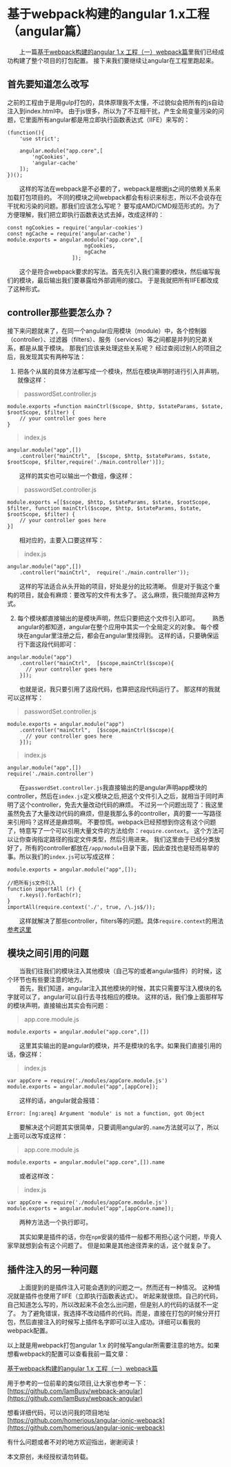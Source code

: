 # 基于webpack构建的angular 1.x工程（angular篇）  

&emsp;&emsp;上一篇[基于webpack构建的angular 1.x 工程（一）webpack篇](./webpack-part.md)里我们已经成功构建了整个项目的打包配置。
接下来我们要继续让angular在工程里跑起来。
## 首先要知道怎么改写
之前的工程由于是用gulp打包的，具体原理我不太懂，不过貌似会把所有的js自动注入到index.html中。
由于js很多，所以为了不互相干扰，产生全局变量污染的问题，它里面所有angular都是用立即执行函数表达式（IIFE）来写的：
```
(function(){
    'use strict';

    angular.module("app.core",[ 
        'ngCookies',
        'angular-cache'
    ]);
})();
```
&emsp;&emsp;这样的写法在webpack是不必要的了，webpack是根据js之间的依赖关系来加载打包项目的。
不同的模块之间webpack都会有标识来标志，所以不会说存在干扰和污染的问题。那我们应该怎么写呢？
要写成AMD/CMD规范形式的。为了方便理解，我们把立即执行函数表达式去掉，改成这样的：
```
const ngCookies = require('angular-cookies')
const ngCache = require('angular-cache')
module.exports = angular.module("app.core",[ 
                         ngCookies,
                         ngCache
                     ]);
```
&emsp;&emsp;这个是符合webpack要求的写法。首先先引入我们需要的模块，然后编写我们的模块，最后输出我们要暴露给外部调用的接口。
于是我就把所有IIFE都改成了这种形式。
## controller那些要怎么办？
接下来问题就来了，在同一个angular应用模块（module）中，各个控制器（controller）、过滤器（filters）、服务（services）等之间都是并列的兄弟关系，都是从属于模块。
那我们应该来处理这些关系呢？
经过查阅过别人的项目之后，我发现其实有两种写法：
1. 把各个从属的具体方法都写成一个模块，然后在模块声明时进行引入并声明，就像这样：
>passwordSet.controller.js
```
module.exports =function mainCtrl($scope, $http, $stateParams, $state, $rootScope, $filter) {
    // your controller goes here
}
```
>index.js
```
angular.module("app",[])
    .controller("mainCtrl",  [$scope, $http, $stateParams, $state, $rootScope, $filter,require('./main.controller')]);
```
&emsp;&emsp;这样的其实也可以输出一个数组，像这样：
>passwordSet.controller.js
```
module.exports =[[$scope, $http, $stateParams, $state, $rootScope, $filter, function mainCtrl($scope, $http, $stateParams, $state, $rootScope, $filter) {
    // your controller goes here
}]
```
&emsp;&emsp;相对应的，主要入口要这样写：
>index.js
```
angular.module("app",[])
    .controller("mainCtrl",  require('./main.controller'));
```
&emsp;&emsp;这样的写法适合从头开始的项目，好处是分的比较清晰。
但是对于我这个重构的项目，就会有麻烦：要改写的文件有太多了。
这么麻烦，我只能抛弃这种方式。

2. 每个模块都直接输出的是模块声明，然后只要把这个文件引入即可。
&emsp;&emsp;熟悉angular的都知道，angular在整个应用中其实一个全局定义的对象。
每个模块在angular里注册之后，都会在angular里找得到。
这样的话，只要确保运行下面这段代码即可：
```
angular.module("app")
    .controller("mainCtrl",  [$scope,mainCtrl($scope){
      // your controller goes here
    }]);
```
&emsp;&emsp;也就是说，我只要引用了这段代码，也算把这段代码运行了。
那这样的我就可以这样写：
>passwordSet.controller.js
```
module.exports = angular.module("app")
    .controller("mainCtrl",  [$scope,mainCtrl($scope){
      // your controller goes here
    }]);
```
>index.js
```
angular.module("app",[])
require('./main.controller')
```
&emsp;&emsp;在`passwordSet.controller.js`我直接输出的是angular声明app模块的controller，然后在`index.js`定义模块之后,把这个文件引入之后，就相当于同时声明了这个controller，免去大量改动代码的麻烦。
不过另一个问题出现了：我这里虽然免去了大量改动代码的麻烦，但是我那么多的controller，真的要一一写路径来引用吗？这样还是麻烦啊。
不要惊慌。webpack已经预想到你这有这个问题了，特意写了一个可以引用大量文件的方法给你：`require.context`。
这个方法可以让你查询指定路径的指定文件类型，然后引用进来。
我们这里由于已经分类放好了，所有的controller都放在`/app/module`目录下面，因此查找也是轻而易举的事。所以我们的`index.js`可以写成这样：
```
module.exports = angular.module("app",[]);

//把所有js文件引入
function importAll (r) {
    r.keys().forEach(r);
}
importAll(require.context('./', true, /\.js$/));

```
&emsp;&emsp;这样就解决了那些controller，filters等的问题。具体`require.context`的用法[参考这里]()
## 模块之间引用的问题
&emsp;&emsp;当我们往我们的模块注入其他模块（自己写的或者angular插件）的时候，这个环节也有些要注意的地方。  
&emsp;&emsp;首先，我们知道，angular注入其他模块的时候，其实只需要写注入模块的名字就可以了，angular可以自行去寻找相应的模块。
这样的话，我们像上面那样写的模块声明，直接输出其实会有问题：
>app.core.module.js
```
module.exports = angular.module("app.core",[])
```
&emsp;&emsp;这里其实输出的是angular的模块，并不是模块的名字。如果我们直接引用的话，像这样：
>index.js
```
var appCore = require('./modules/appCore.module.js')
module.exports = angular.module("app",[appCore]);
```
&emsp;&emsp;这样的话，angular就会报错：
```
Error: [ng:areq] Argument 'module' is not a function, got Object
```
&emsp;&emsp;要解决这个问题其实很简单，只要调用angular的`.name`方法就可以了，所以上面可以改写成这样：
>app.core.module.js
```
module.exports = angular.module("app.core",[]).name
```
&emsp;&emsp;或者这样改：
>index.js
```
var appCore = require('./modules/appCore.module.js')
module.exports = angular.module("app",[appCore.name]);
```
&emsp;&emsp;两种方法选一个执行即可。 

&emsp;&emsp;其实如果是插件的话，你在`npm`安装的插件一般都不用担心这个问题，毕竟人家早就想到会有这个问题了。
但是如果是其他途径弄来的话，这个就复杂了。

## 插件注入的另一种问题
&emsp;&emsp;上面提到的是插件注入可能会遇到的问题之一。然而还有一种情况。
这种情况就是插件也使用了IIFE（立即执行函数表达式）。
听起来就很烦。自己的代码，自己知道怎么写的，所以改起来不会怎么出问题，但是别人的代码的话就不一定了。
为了避免错误，我选择不改动插件的代码。而是，直接在打包的时候分开打包，然后直接注入的时候写上插件名字即可以注入成功。详细可以看我的webpack配置。
 
以上就是用webpack打包angular 1.x 的时候写angular所需要注意的地方。如果想看webpack的配置可以查看我前一篇文章： 
  
  
[基于webpack构建的angular 1.x 工程（一）webpack篇](./webpack-part.md)
  
用于参考的一位前辈的类似项目,让大家也参考一下：  
[https://github.com/IamBusy/webpack-angular](https://github.com/IamBusy/webpack-angular)  
 
  
想看详细代码，可以访问我的项目地址  
[https://github.com/homerious/angular-ionic-webpack](https://github.com/homerious/angular-ionic-webpack)

有什么问题或者不对的地方欢迎指出，谢谢阅读！  

本文原创，未经授权请勿转载。
